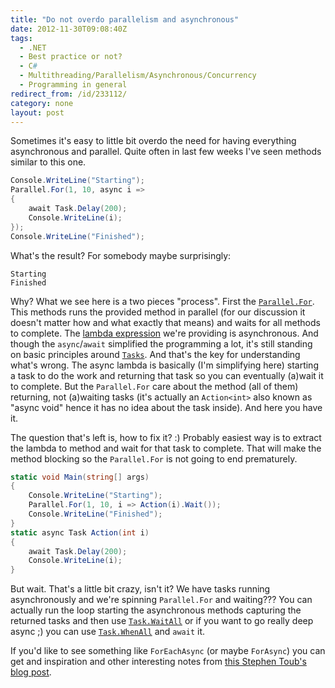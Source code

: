 ```yaml
---
title: "Do not overdo parallelism and asynchronous"
date: 2012-11-30T09:08:40Z
tags:
  - .NET
  - Best practice or not?
  - C#
  - Multithreading/Parallelism/Asynchronous/Concurrency
  - Programming in general
redirect_from: /id/233112/
category: none
layout: post
---
```

Sometimes it's easy to little bit overdo the need for having everything asynchronous and parallel. Quite often in last few weeks I've seen methods similar to this one.

```csharp
Console.WriteLine("Starting");
Parallel.For(1, 10, async i =>
{
	await Task.Delay(200);
	Console.WriteLine(i);
});
Console.WriteLine("Finished");
```

What's the result? For somebody maybe surprisingly:

```text
Starting
Finished
```

Why? What we see here is a two pieces "process". First the [`Parallel.For`][1]. This methods runs the provided method in parallel (for our discussion it doesn't matter how and what exactly that means) and waits for all methods to complete. The [lambda expression][2] we're providing is asynchronous. And though the `async`/`await` simplified the programming a lot, it's still standing on basic principles around [`Tasks`][3]. And that's the key for understanding what's wrong. The async lambda is basically (I'm simplifying here) starting a task to do the work and returning that task so you can eventually (a)wait it to complete. But the `Parallel.For` care about the method (all of them) returning, not (a)waiting tasks (it's actually an `Action<int>` also known as "async void" hence it has no idea about the task inside). And here you have it.

The question that's left is, how to fix it? :) Probably easiest way is to extract the lambda to method and wait for that task to complete. That will make the method blocking so the `Parallel.For` is not going to end prematurely.

```csharp
static void Main(string[] args)
{
	Console.WriteLine("Starting");
	Parallel.For(1, 10, i => Action(i).Wait());
	Console.WriteLine("Finished");
}
static async Task Action(int i)
{
	await Task.Delay(200);
	Console.WriteLine(i);
}
```

But wait. That's a little bit crazy, isn't it? We have tasks running asynchronously and we're spinning `Parallel.For` and waiting??? You can actually run the loop starting the asynchronous methods capturing the returned tasks and then use [`Task.WaitAll`][4] or if you want to go really deep async ;) you can use [`Task.WhenAll`][5] and `await` it.

If you'd like to see something like `ForEachAsync` (or maybe `ForAsync`) you can get and inspiration and other interesting notes from [this Stephen Toub's blog post][6].

[1]: http://msdn.microsoft.com/en-us/library/system.threading.tasks.parallel.for.aspx
[2]: http://msdn.microsoft.com/en-us/library/bb397687.aspx
[3]: http://msdn.microsoft.com/en-us/library/dd235608.aspx
[4]: http://msdn.microsoft.com/en-us/library/system.threading.tasks.task.waitall.aspx
[5]: http://msdn.microsoft.com/en-us/library/system.threading.tasks.task.whenall.aspx
[6]: http://blogs.msdn.com/b/pfxteam/archive/2012/03/05/10278165.aspx
